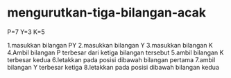 # mengurutkan-tiga-bilangan-acak

P=7
Y=3
K=5

1.masukkan bilangan PY
2.masukkan bilangan Y
3.masukkan bilangan K
4.Ambil bilangan P terbesar dari ketiga bilangan tersebut
5.ambil bilangan K terbesar kedua
6.letakkan pada posisi dibawah bilangan pertama
7.ambil bilangan Y terbesar ketiga
8.letakkan pada posisi dibawah bilangan kedua
